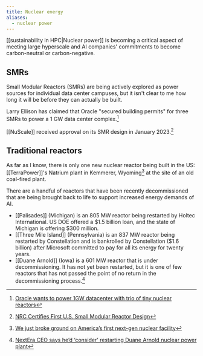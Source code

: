 ```yaml
---
title: Nuclear energy
aliases:
  - nuclear power
---
```

[[sustainability in HPC|Nuclear power]] is becoming a critical aspect of meeting large hyperscale and AI companies' commitments to become carbon-neutral or carbon-negative.

## SMRs

Small Modular Reactors (SMRs) are being actively explored as power sources for individual data center campuses, but it isn't clear to me how long it will be before they can actually be built.

Larry Ellison has claimed that Oracle "secured building permits" for three SMRs to power a 1 GW data center complex.[^1]

[[NuScale]] received approval on its SMR design in January 2023.[^nuscale]

## Traditional reactors

As far as I know, there is only one new nuclear reactor being built in the US: [[TerraPower]]'s Natrium plant in Kemmerer, Wyoming[^terrapower] at the site of an old coal-fired plant.

There are a handful of reactors that have been recently decommissioned that are being brought back to life to support increased energy demands of AI.

- [[Palisades]] (Michigan) is an 805 MW reactor being restarted by Holtec International. US DOE offered a $1.5 billion loan, and the state of Michigan is offering $300 million.
- [[Three Mile Island]] (Pennsylvania) is an 837 MW reactor being restarted by Constellation and is bankrolled by Constellation ($1.6 billion) after Microsoft committed to pay for all its energy for twenty years.
- [[Duane Arnold]] (Iowa) is a 601 MW reactor that is under decommissioning. It has not yet been restarted, but it is one of few reactors that has not passed the point of no return in the decommissioning process.[^duane]

[^duane]: [NextEra CEO says he’d ‘consider’ restarting Duane Arnold nuclear power plant](https://www.thegazette.com/energy/nextera-ceo-says-hed-consider-restarting-duane-arnold-nuclear-power-plant/)
[^1]: [Oracle wants to power 1GW datacenter with trio of tiny nuclear reactors](https://www.theregister.com/2024/09/11/oracle_1gw_datacenter_smr_plan/)
[^nuscale]: [NRC Certifies First U.S. Small Modular Reactor Design](https://www.energy.gov/ne/articles/nrc-certifies-first-us-small-modular-reactor-design)
[^terrapower]: [We just broke ground on America’s first next-gen nuclear facility](https://www.gatesnotes.com/Wyoming-TerraPower-groundbreaking)